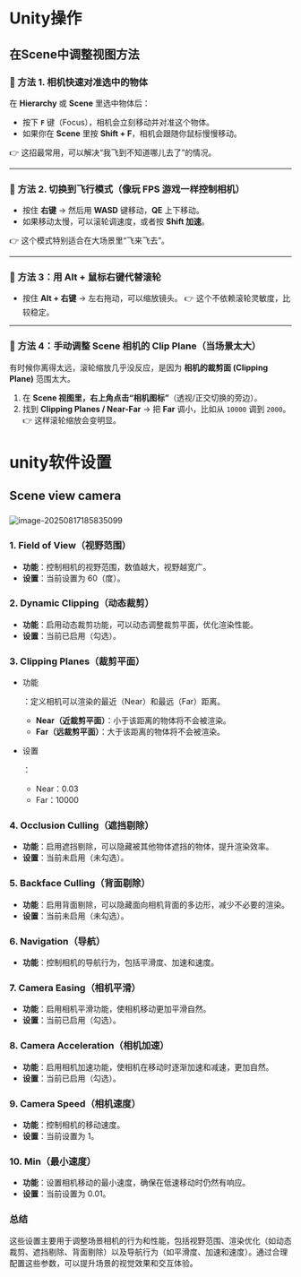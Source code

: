 # Unity操作

## 在Scene中调整视图方法

### 🔎 方法 1. **相机快速对准选中的物体**

在 **Hierarchy** 或 **Scene** 里选中物体后：

- 按下 **`F`** 键（Focus），相机会立刻移动并对准这个物体。
- 如果你在 **Scene** 里按 **Shift + F**，相机会跟随你鼠标慢慢移动。

👉 这招最常用，可以解决“我飞到不知道哪儿去了”的情况。

------

### 🔎 方法 2. **切换到飞行模式（像玩 FPS 游戏一样控制相机）**

- 按住 **右键** → 然后用 **WASD** 键移动，**QE** 上下移动。
- 如果移动太慢，可以滚轮调速度，或者按 **Shift 加速**。

👉 这个模式特别适合在大场景里“飞来飞去”。

------

### 🔎 方法 3：用 Alt + 鼠标右键代替滚轮

- 按住 **Alt + 右键** → 左右拖动，可以缩放镜头。
   👉 这个不依赖滚轮灵敏度，比较稳定。

------

### 🔎 方法 4：手动调整 Scene 相机的 Clip Plane（当场景太大）

有时候你离得太远，滚轮缩放几乎没反应，是因为 **相机的裁剪面 (Clipping Plane)** 范围太大。

1. 在 **Scene 视图里，右上角点击“相机图标”**（透视/正交切换的旁边）。
2. 找到 **Clipping Planes / Near-Far** → 把 **Far** 调小，比如从 `10000` 调到 `2000`。
    👉 这样滚轮缩放会变明显。

# unity软件设置

## Scene view camera

### 

![image-20250817185835099](C:\Users\luxu\AppData\Roaming\Typora\typora-user-images\image-20250817185835099.png)

### 1. **Field of View（视野范围）**

- **功能**：控制相机的视野范围，数值越大，视野越宽广。
- **设置**：当前设置为 60（度）。

### 2. **Dynamic Clipping（动态裁剪）**

- **功能**：启用动态裁剪功能，可以动态调整裁剪平面，优化渲染性能。
- **设置**：当前已启用（勾选）。

### 3. **Clipping Planes（裁剪平面）**

- 功能

  ：定义相机可以渲染的最近（Near）和最远（Far）距离。

  - **Near（近裁剪平面）**：小于该距离的物体将不会被渲染。
  - **Far（远裁剪平面）**：大于该距离的物体将不会被渲染。

- 设置

  ：

  - Near：0.03
  - Far：10000

### 4. **Occlusion Culling（遮挡剔除）**

- **功能**：启用遮挡剔除，可以隐藏被其他物体遮挡的物体，提升渲染效率。
- **设置**：当前未启用（未勾选）。

### 5. **Backface Culling（背面剔除）**

- **功能**：启用背面剔除，可以隐藏面向相机背面的多边形，减少不必要的渲染。
- **设置**：当前未启用（未勾选）。

### 6. **Navigation（导航）**

- **功能**：控制相机的导航行为，包括平滑度、加速和速度。

### 7. **Camera Easing（相机平滑）**

- **功能**：启用相机平滑功能，使相机移动更加平滑自然。
- **设置**：当前已启用（勾选）。

### 8. **Camera Acceleration（相机加速）**

- **功能**：启用相机加速功能，使相机在移动时逐渐加速和减速，更加自然。
- **设置**：当前已启用（勾选）。

### 9. **Camera Speed（相机速度）**

- **功能**：控制相机的移动速度。
- **设置**：当前设置为 1。

### 10. **Min（最小速度）**

- **功能**：设置相机移动的最小速度，确保在低速移动时仍然有响应。
- **设置**：当前设置为 0.01。

### 总结

这些设置主要用于调整场景相机的行为和性能，包括视野范围、渲染优化（如动态裁剪、遮挡剔除、背面剔除）以及导航行为（如平滑度、加速和速度）。通过合理配置这些参数，可以提升场景的视觉效果和交互体验。